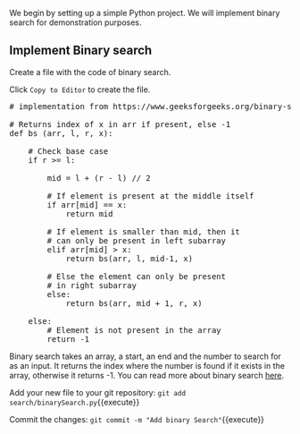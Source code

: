 We begin by setting up a simple Python project. 
We will implement binary search for demonstration purposes.

## Implement Binary search
Create a file with the code of binary search.

Click `Copy to Editor` to create the file.
<pre class="file" data-filename="/binary-search/search/binarySearch.py" data-target="replace">
# implementation from https://www.geeksforgeeks.org/binary-search/

# Returns index of x in arr if present, else -1
def bs (arr, l, r, x):

	# Check base case
	if r >= l:

		mid = l + (r - l) // 2

		# If element is present at the middle itself
		if arr[mid] == x:
			return mid
		
		# If element is smaller than mid, then it
		# can only be present in left subarray
		elif arr[mid] > x:
			return bs(arr, l, mid-1, x)

		# Else the element can only be present
		# in right subarray
		else:
			return bs(arr, mid + 1, r, x)

	else:
		# Element is not present in the array
		return -1
</pre>

Binary search takes an array, a start, an end and the number to search for as an input. 
It returns the index where the number is found if it exists in the array, otherwise it returns -1. You can read more about binary search [here](https://www.geeksforgeeks.org/binary-search/).

Add your new file to your git repository: `git add search/binarySearch.py`{{execute}}

Commit the changes: `git commit -m "Add binary Search"`{{execute}}
